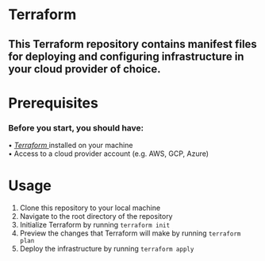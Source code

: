 # Terraform

## This Terraform repository contains manifest files for deploying and configuring infrastructure in your cloud provider of choice.

# Prerequisites
 <h3> Before you start, you should have: </h3>

• <a href=https://developer.hashicorp.com/terraform/downloads> <i> Terraform </i> </a> installed on your machine <br>
• Access to a cloud provider account (e.g. AWS, GCP, Azure)

# Usage
1. Clone this repository to your local machine
2. Navigate to the root directory of the repository
3. Initialize Terraform by running `terraform init`
4. Preview the changes that Terraform will make by running `terraform plan`
5. Deploy the infrastructure by running `terraform apply`
